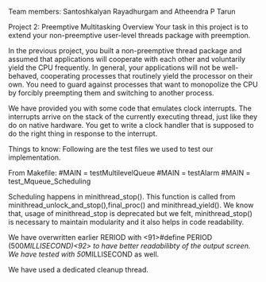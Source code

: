 Team members: Santoshkalyan Rayadhurgam  and  Atheendra P Tarun 


Project 2: Preemptive Multitasking
Overview
Your task in this project is to extend your non-preemptive user-level threads package with preemption.

In the previous project, you built a non-preemptive thread package and assumed that applications will cooperate with each other and voluntarily yield the CPU frequently. In general, your applications will not be well-behaved, cooperating processes that routinely yield the processor on their own. You need to guard against processes that want to monopolize the CPU by forcibly preempting them and switching to another process.

We have provided you with some code that emulates clock interrupts. The interrupts arrive on the stack of the currently executing thread, just like they do on native hardware. You get to write a clock handler that is supposed to do the right thing in response to the interrupt.




Things to know: Following are the test files we used to test our implementation.

From Makefile:
#MAIN = testMultilevelQueue
#MAIN = testAlarm
#MAIN = test_Mqueue_Scheduling

Scheduling happens in minithread_stop(). This function is called from minithread_unlock_and_stop(),final_proc() and minithread_yield(). We know that, usage of minithread_stop is deprecated but we felt, minithread_stop() is necessary to maintain modularity and it also helps in  code readability.

We have overwritten earlier RERIOD with <91>#define PERIOD (500*MILLISECOND)<92> to have better readabilibty of the output screen. We have tested with 50*MILLISECOND as well.

We have used a dedicated cleanup thread.


